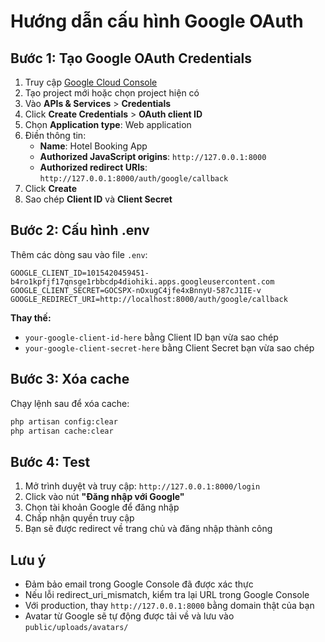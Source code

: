 # Hướng dẫn cấu hình Google OAuth

## Bước 1: Tạo Google OAuth Credentials

1. Truy cập [Google Cloud Console](https://console.cloud.google.com/)
2. Tạo project mới hoặc chọn project hiện có
3. Vào **APIs & Services** > **Credentials**
4. Click **Create Credentials** > **OAuth client ID**
5. Chọn **Application type**: Web application
6. Điền thông tin:
   - **Name**: Hotel Booking App
   - **Authorized JavaScript origins**: `http://127.0.0.1:8000`
   - **Authorized redirect URIs**: `http://127.0.0.1:8000/auth/google/callback`
7. Click **Create**
8. Sao chép **Client ID** và **Client Secret**

## Bước 2: Cấu hình .env

Thêm các dòng sau vào file `.env`:

```env
GOOGLE_CLIENT_ID=1015420459451-b4ro1kpfjf17qnsge1rbbcdp4diohiki.apps.googleusercontent.com
GOOGLE_CLIENT_SECRET=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
GOOGLE_REDIRECT_URI=http://localhost:8000/auth/google/callback

```

**Thay thế:**
- `your-google-client-id-here` bằng Client ID bạn vừa sao chép
- `your-google-client-secret-here` bằng Client Secret bạn vừa sao chép

## Bước 3: Xóa cache

Chạy lệnh sau để xóa cache:

```bash
php artisan config:clear
php artisan cache:clear
```

## Bước 4: Test

1. Mở trình duyệt và truy cập: `http://127.0.0.1:8000/login`
2. Click vào nút **"Đăng nhập với Google"**
3. Chọn tài khoản Google để đăng nhập
4. Chấp nhận quyền truy cập
5. Bạn sẽ được redirect về trang chủ và đăng nhập thành công

## Lưu ý

- Đảm bảo email trong Google Console đã được xác thực
- Nếu lỗi redirect_uri_mismatch, kiểm tra lại URL trong Google Console
- Với production, thay `http://127.0.0.1:8000` bằng domain thật của bạn
- Avatar từ Google sẽ tự động được tải về và lưu vào `public/uploads/avatars/`

